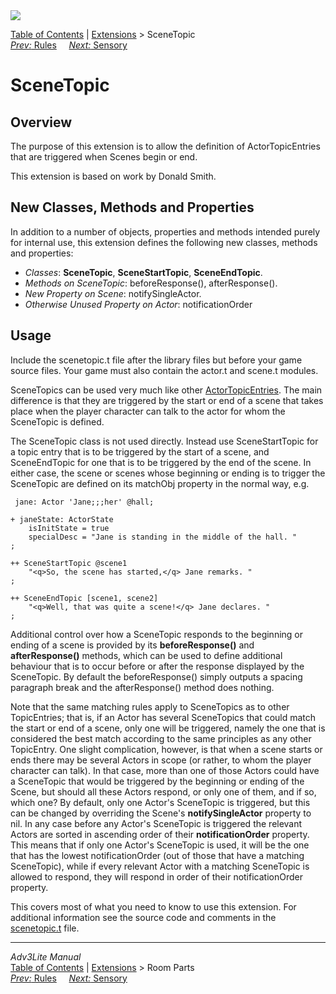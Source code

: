 <div class="topbar">

<img src="../../docs/manual/topbar.jpg" data-border="0" />

</div>

<div class="nav">

<a href="../../docs/manual/toc.htm" class="nav">Table of Contents</a> \|
<a href="../../docs/manual/extensions.htm" class="nav">Extensions</a> \>
SceneTopic  
<span class="navnp"><a href="rules.htm" class="nav"><em>Prev:</em> Rules</a>
    <a href="sensory.htm" class="nav"><em>Next:</em> Sensory</a>    
</span>

</div>

<div class="main">

# SceneTopic

## Overview

The purpose of this extension is to allow the definition of
ActorTopicEntries that are triggered when Scenes begin or end.

This extension is based on work by Donald Smith.

  
<span id="classes"></span>

## New Classes, Methods and Properties

In addition to a number of objects, properties and methods intended
purely for internal use, this extension defines the following new
classes, methods and properties:

- *Classes*: **SceneTopic**, **SceneStartTopic**, **SceneEndTopic**.
- *Methods on SceneTopic*: <span class="code">beforeResponse()</span>,
  <span class="code">afterResponse()</span>.
- *New Property on Scene*: <span class="code">notifySingleActor</span>.
- *Otherwise Unused Property on Actor*:
  <span class="code">notificationOrder</span>

  
<span id="usage"></span>

## Usage

Include the scenetopic.t file after the library files but before your
game source files. Your game must also contain the actor.t and scene.t
modules.

SceneTopics can be used very much like other
[ActorTopicEntries](../../docs/manual/actortopicentry.htm). The main
difference is that they are triggered by the start or end of a scene
that takes place when the player character can talk to the actor for
whom the SceneTopic is defined.

The SceneTopic class is not used directly. Instead use
<span class="code">SceneStartTopic</span> for a topic entry that is to
be triggered by the start of a scene, and
<span class="code">SceneEndTopic</span> for one that is to be triggered
by the end of the scene. In either case, the scene or scenes whose
beginning or ending is to trigger the SceneTopic are defined on its
<span class="code">matchObj</span> property in the normal way, e.g.

<div class="code">

     jane: Actor 'Jane;;;her' @hall;

    + janeState: ActorState
        isInitState = true
        specialDesc = "Jane is standing in the middle of the hall. "
    ;

    ++ SceneStartTopic @scene1
        "<q>So, the scene has started,</q> Jane remarks. "
    ;
     
    ++ SceneEndTopic [scene1, scene2]
        "<q>Well, that was quite a scene!</q> Jane declares. "
    ; 
     

</div>

<span id="before"></span>

Additional control over how a SceneTopic responds to the beginning or
ending of a scene is provided by its **beforeResponse()** and
**afterResponse()** methods, which can be used to define additional
behaviour that is to occur before or after the response displayed by the
SceneTopic. By default the <span class="code">beforeResponse()</span>
simply outputs a spacing paragraph break and the
<span class="code">afterResponse()</span> method does nothing.

Note that the same matching rules apply to SceneTopics as to other
TopicEntries; that is, if an Actor has several SceneTopics that could
match the start or end of a scene, only one will be triggered, namely
the one that is considered the best match according to the same
principles as any other TopicEntry. One slight complication, however, is
that when a scene starts or ends there may be several Actors in scope
(or rather, to whom the player character can talk). In that case, more
than one of those Actors could have a SceneTopic that would be triggered
by the beginning or ending of the Scene, but should all these Actors
respond, or only one of them, and if so, which one? By default, only one
Actor's SceneTopic is triggered, but this can be changed by overriding
the Scene's **notifySingleActor** property to nil. In any case before
any Actor's SceneTopic is triggered the relevant Actors are sorted in
ascending order of their **notificationOrder** property. This means that
if only one Actor's SceneTopic is used, it will be the one that has the
lowest <span class="code">notificationOrder</span> (out of those that
have a matching SceneTopic), while if every relevant Actor with a
matching SceneTopic is allowed to respond, they will respond in order of
their <span class="code">notificationOrder</span> property.

  

This covers most of what you need to know to use this extension. For
additional information see the source code and comments in the
[scenetopic.t](../scenetopic.t) file.

</div>

------------------------------------------------------------------------

<div class="navb">

*Adv3Lite Manual*  
<a href="../../docs/manual/toc.htm" class="nav">Table of Contents</a> \|
<a href="../../docs/manual/extensions.htm" class="nav">Extensions</a> \>
Room Parts  
<span class="navnp"><a href="rules.htm" class="nav"><em>Prev:</em> Rules</a>
    <a href="sensory.htm" class="nav"><em>Next:</em> Sensory</a>    
</span>

</div>
